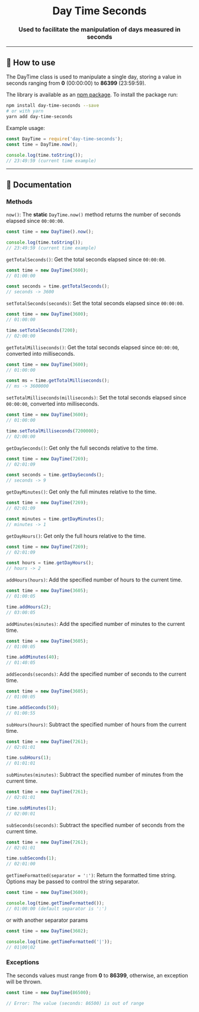 <h1 align="center">
    Day Time Seconds
</h1>

<h3 align="center">
    Used to facilitate the manipulation of days measured in seconds
</h3>

---

## :horse_racing: How to use

The DayTime class is used to manipulate a single day, storing a value in seconds ranging from
**0** (00:00:00) to **86399** (23:59:59).

The library is available as an [npm package](https://www.npmjs.com/package/day-time-seconds).
To install the package run:

```bash
npm install day-time-seconds --save
# or with yarn
yarn add day-time-seconds
```

Example usage:

```js
const DayTime = require('day-time-seconds');
const time = DayTime.now();

console.log(time.toString());
// 23:49:59 (current time example)
```

---

## :memo: Documentation

### Methods

`now()`: The **static** `DayTime.now()` method returns the number of seconds elapsed since `00:00:00`.

```js
const time = new DayTime().now();

console.log(time.toString());
// 23:49:59 (current time example)
```

`getTotalSeconds()`: Get the total seconds elapsed since `00:00:00`.

```js
const time = new DayTime(3600);
// 01:00:00

const seconds = time.getTotalSeconds();
// seconds -> 3600
```

`setTotalSeconds(seconds)`: Set the total seconds elapsed since `00:00:00`.

```js
const time = new DayTime(3600);
// 01:00:00

time.setTotalSeconds(7200);
// 02:00:00
```

`getTotalMilliseconds()`: Get the total seconds elapsed since `00:00:00`, converted into milliseconds.

```js
const time = new DayTime(3600);
// 01:00:00

const ms = time.getTotalMilliseconds();
// ms -> 3600000
```

`setTotalMilliseconds(milliseconds)`: Set the total seconds elapsed since `00:00:00`, converted into milliseconds.

```js
const time = new DayTime(3600);
// 01:00:00

time.setTotalMilliseconds(7200000);
// 02:00:00
```

`getDaySeconds()`: Get only the full seconds relative to the time.

```js
const time = new DayTime(7269);
// 02:01:09

const seconds = time.getDaySeconds();
// seconds -> 9
```

`getDayMinutes()`: Get only the full minutes relative to the time.

```js
const time = new DayTime(7269);
// 02:01:09

const minutes = time.getDayMinutes();
// minutes -> 1
```

`getDayHours()`: Get only the full hours relative to the time.

```js
const time = new DayTime(7269);
// 02:01:09

const hours = time.getDayHours();
// hours -> 2
```

`addHours(hours)`: Add the specified number of hours to the current time.

```js
const time = new DayTime(3605);
// 01:00:05

time.addHours(2);
// 03:00:05
```

`addMinutes(minutes)`: Add the specified number of minutes to the current time.

```js
const time = new DayTime(3605);
// 01:00:05

time.addMinutes(40);
// 01:40:05
```

`addSeconds(seconds)`: Add the specified number of seconds to the current time.

```js
const time = new DayTime(3605);
// 01:00:05

time.addSeconds(50);
// 01:00:55
```

`subHours(hours)`: Subtract the specified number of hours from the current time.

```js
const time = new DayTime(7261);
// 02:01:01

time.subHours(1);
// 01:01:01
```

`subMinutes(minutes)`: Subtract the specified number of minutes from the current time.

```js
const time = new DayTime(7261);
// 02:01:01

time.subMinutes(1);
// 02:00:01
```

`subSeconds(seconds)`: Subtract the specified number of seconds from the current time.

```js
const time = new DayTime(7261);
// 02:01:01

time.subSeconds(1);
// 02:01:00
```

`getTimeFormatted(separator = ':')`: Return the formatted time string. Options may be passed to control the string separator.

```js
const time = new DayTime(3600);

console.log(time.getTimeFormatted());
// 01:00:00 (default separator is ':')
```

or with another separator params

```js
const time = new DayTime(3602);

console.log(time.getTimeFormatted('|'));
// 01|00|02
```

### Exceptions

The seconds values must range from **0** to **86399**, otherwise, an exception will be thrown.

```js
const time = new DayTime(86500);

// Error: The value (seconds: 86500) is out of range
```
